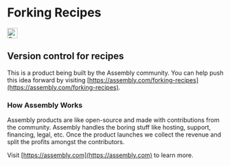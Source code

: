 # Forking Recipes

<a href="https://assembly.com/forking-recipes/bounties"><img src="https://asm-badger.herokuapp.com/forking-recipes/badges/tasks.svg" height="24px" alt="Open Tasks" /></a>

## Version control for recipes

This is a product being built by the Assembly community. You can help push this idea forward by visiting [https://assembly.com/forking-recipes](https://assembly.com/forking-recipes).

### How Assembly Works

Assembly products are like open-source and made with contributions from the community. Assembly handles the boring stuff like hosting, support, financing, legal, etc. Once the product launches we collect the revenue and split the profits amongst the contributors.

Visit [https://assembly.com](https://assembly.com) to learn more.
